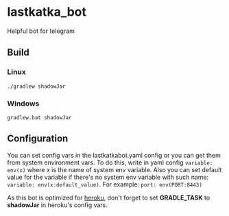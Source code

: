 # lastkatka_bot
Helpful bot for telegram

## Build
### Linux
`./gradlew shadowJar`
### Windows
`gradlew.bat shadowJar`

## Configuration
You can set config vars in the lastkatkabot.yaml config or you can get them from system environment vars. To do this, write in yaml config
`variable: env(x)` where x is the name of system env variable.
Also you can set default value for the variable if there's no system env variable with such name: `variable: env(x:default_value)`.
For example:
`port: env(PORT:8443)`

As this bot is optimized for [heroku](https://heroku.com), don't forget to set __GRADLE_TASK__ to __shadowJar__ in heroku's config vars.
